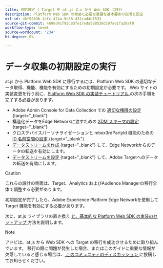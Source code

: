 ```yaml
---
title: 初期設定 | Target を at.js 2.x から Web SDK に移行
description: Platform Web SDK の実装に必要な重要な基本要素の説明と設定
exl-id: dbf9683b-1cfc-474a-9c38-432cad4d1533
source-git-commit: 4690d41f92c83fe17eda588538d397ae1fa28af0
workflow-type: tm+mt
source-wordcount: '234'
ht-degree: 0%

---
```


# データ収集の初期設定の実行

at.js から Platform Web SDK に移行するには、Platform Web SDK の適切なデータ取得、機能、機能を有効にするための初期設定が必要です。 Web サイトの実装変更を行う前に、[Platform Web SDK の実装チュートリアル ](https://experienceleague.adobe.com/docs/platform-learn/implement-web-sdk/overview.html?lang=ja) の次の手順を完了する必要があります。

- Adobe Admin Console for Data Collection での [ 適切な権限の設定 ](https://experienceleague.adobe.com/docs/platform-learn/implement-web-sdk/initial-configuration/configure-permissions.html){target="_blank"}
- 構造化データをEdge Networkに渡すための [XDM スキーマの設定 ](https://experienceleague.adobe.com/docs/platform-learn/implement-web-sdk/initial-configuration/configure-schemas.html){target="_blank"}
- クロスデバイスパーソナライゼーションと mbox3rdPartyId 機能のための [ID 名前空間の設定 ](https://experienceleague.adobe.com/docs/platform-learn/implement-web-sdk/initial-configuration/configure-identities.html){target="_blank"}
- [ データストリームを作成 ](https://experienceleague.adobe.com/docs/platform-learn/implement-web-sdk/initial-configuration/configure-datastream.html){target="_blank"} して、Edge Networkからのデータの転送を有効にします。
- [ データストリームを設定 ](https://experienceleague.adobe.com/docs/platform-learn/implement-web-sdk/applications-setup/setup-target.html#configure-the-datastream){target="_blank"} して、Adobe Targetへのデータの転送を有効にします。

>[!CAUTION]
>
>これらの設計の側面は、Target、Analytics およびAudience Managerの移行全体で調整する必要があります。

初期設定が完了したら、Adobe Experience Platform Edge Networkを使用して Target 機能を有効にする必要があります。

次に、at.js ライブラリの置き換え [ と、基本的な Platform Web SDK の実装のセットアップ ](replace-library.md) 方法を説明します。

>[!NOTE]
>
>アドビは、at.js から Web SDK への Target の移行を成功させるために取り組んでいます。 移行の際に問題が発生した場合、またはこのガイドに重要な情報が欠落していると感じる場合は、[ このコミュニティのディスカッション ](https://experienceleaguecommunities.adobe.com/t5/adobe-experience-platform-data/tutorial-discussion-migrate-target-from-at-js-to-web-sdk/m-p/575587#M463) に投稿してお知らせください。
